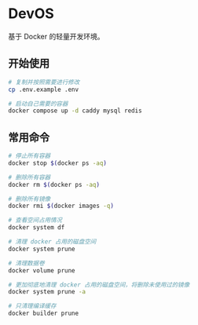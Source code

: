 # DevOS

基于 Docker 的轻量开发环境。

## 开始使用

```bash
# 复制并按照需要进行修改
cp .env.example .env

# 启动自己需要的容器
docker compose up -d caddy mysql redis
```

## 常用命令

```bash
# 停止所有容器
docker stop $(docker ps -aq)

# 删除所有容器
docker rm $(docker ps -aq)

# 删除所有镜像
docker rmi $(docker images -q)

# 查看空间占用情况
docker system df

# 清理 docker 占用的磁盘空间
docker system prune

# 清理数据卷
docker volume prune

# 更加彻底地清理 docker 占用的磁盘空间，将删除未使用过的镜像
docker system prune -a

# 只清理编译缓存
docker builder prune
```
